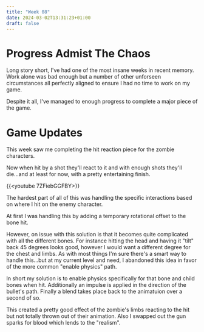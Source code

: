 ```yaml
---
title: "Week 08"
date: 2024-03-02T13:31:23+01:00
draft: false
---
```


# Progress Admist The Chaos

Long story short, I've had one of the most insane weeks in recent memory. Work alone was bad enough but a number of other unforseen circumstances all perfectly aligned to ensure I had no time to work on my game.

Despite it all, I've managed to enough progress to complete a major piece of the game.

# Game Updates
This week saw me completing the hit reaction piece for the zombie characters.

Now when hit by a shot they'll react to it and with enough shots they'll die...and at least for now, with a pretty entertaining finish.

{{<youtube 7ZFiebGGFBY>}}

The hardest part of all of this was handling the specific interactions based on where I hit on the enemy character.

At first I was handling this by adding a temporary rotational offset to the bone hit.

However, on issue with this solution is that it becomes quite complicated with all the different bones. For instance hitting the head and having it "tilt" back 45 degrees looks good, however I would want a different degree for the chest and limbs. As with most things I'm sure there's a smart way to handle this...but at my current level and need, I abandoned this idea in favor of the more common "enable physics" path.

In short my solution is to enable physics specifically for that bone and child bones when hit. Additionally an impulse is applied in the direction of the bullet's path. Finally a blend takes place back to the animatuion over a second of so.

This created a pretty good effect of the zombie's limbs reacting to the hit but not totally thrown out of their animation. Also I swapped out the gun sparks for blood which lends to the "realism".